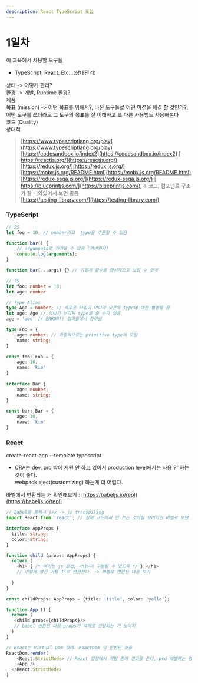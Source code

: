 ```yaml
---
description: React TypeScript 도입
---
```


# 1일차

이 교육에서 사용할 도구들

* TypeScript, React, Etc...\(상태관리\)

상태 -&gt; 어떻게 관리?  
환경 -&gt; 개발, Runtime 환경?  
제품  
목표 \(mission\) -&gt; 어떤 목표를 위해서?, 나온 도구들로 어떤 미션을 해결 할 것인가?, 어떤 도구를 쓰더라도 그 도구의 목표를 잘 이해하고 또 다른 사용법도 사용해본다  
코드 \(Quality\)  
상대적

> [https://www.typescriptlang.org/play](https://www.typescriptlang.org/play)   
> [https://codesandbox.io/index2](https://codesandbox.io/index2) [  
> https://reactjs.org/](https://reactjs.org/)   
> [https://redux.js.org/](https://redux.js.org/)  
> [https://mobx.js.org/README.html](https://mobx.js.org/README.html)  
> [https://redux-saga.js.org/](https://redux-saga.js.org/) [  
> https://blueprintjs.com/](https://blueprintjs.com/) -&gt; 코드, 컴포넌트 구조가 잘 나와있어서 보면 좋음  
> [https://testing-library.com/](https://testing-library.com/)

### TypeScript

```javascript
// JS
let foo = 10; // number라고  type을 추론할 수 있음

function bar() {
    // arguments로 가져올 수 있음 (가변인자)
    console.log(arguments);
}

function bar(...args) {} // 이렇게 함수를 명시적으로 보일 수 있게
```

```typescript
// TS
let foo: number = 10;
let age: number

// Type Alias
type Age = number; // 새로운 타입이 아니라 오른쪽 type에 대한 별명을 줌
let age: Age // 의미가 부여된 type을 줄 수가 있음
age = 'abc' // ERROR!! 컴파일에서 잡아냄
```

```typescript
type Foo = {
    age: number; // 최종적으로는 primitive type에 도달
    name: string;
}

const foo: Foo = {
    age: 10,
    name: 'kim'
}
    
interface Bar {
    age: number;
    name: string;
}

const bar: Bar = {
    age: 10,
    name: 'kim'
}
```

### React

create-react-app --template typescript  
- CRA는 dev, prd 밖에 지원 안 하고 있어서 production level에서는 사용 안 하는 것이 좋다.  
webpack eject\(customizing\) 하는게 더 어렵다.

바벨에서 변환되는 거 확인해보기 : [https://babeljs.io/repl](https://babeljs.io/repl)

```typescript
// Babel을 통해서 jsx -> js transpiling
import React from 'react'; // 실제 코드에서 안 쓰는 것처럼 보이지만 바벨로 보면 쓰고 있다. 변환 된 다음에 사용되기 때문에 꼭 필요

interface AppProps {
  title: string;
  color: string;
}

function child (props: AppProps) {
  return (
    <h1> { /* 여기는 js 문법, <h1>과 구분될 수 있도록 */ } </h1>
    // 이렇게 생긴 거를 JS로 변환한다. -> 바벨로 변환된 내용 보기
   
  )
}

const childProps: AppProps = {title: 'title', color: 'yello'};

function App () {
  return (
   <child props={childProps}/> 
   // babel 변환된 다음 props가 객체로 전달되는 거 보이지
  )
}

// React는 Virtual Dom 형태. ReactDom 딱 한번만 호출
ReactDom.render(
	<React.StrictMode> // React 입장에서 개발 중에 경고를 준다, prd 레벨에는 영향X
  	<App />
  </React.StrictMode>
)

```

